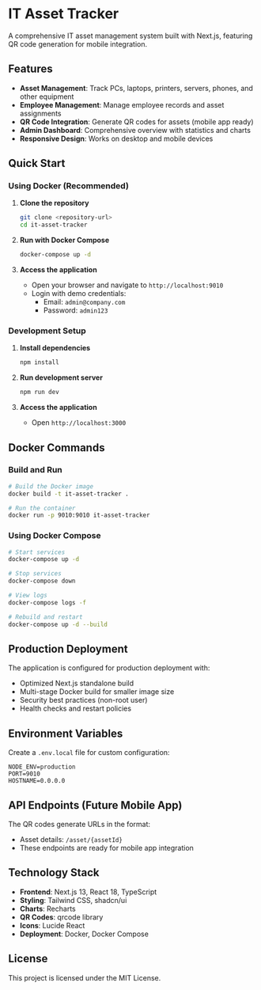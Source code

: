 # IT Asset Tracker

A comprehensive IT asset management system built with Next.js, featuring QR code generation for mobile integration.

## Features

- **Asset Management**: Track PCs, laptops, printers, servers, phones, and other equipment
- **Employee Management**: Manage employee records and asset assignments
- **QR Code Integration**: Generate QR codes for assets (mobile app ready)
- **Admin Dashboard**: Comprehensive overview with statistics and charts
- **Responsive Design**: Works on desktop and mobile devices

## Quick Start

### Using Docker (Recommended)

1. **Clone the repository**
   ```bash
   git clone <repository-url>
   cd it-asset-tracker
   ```

2. **Run with Docker Compose**
   ```bash
   docker-compose up -d
   ```

3. **Access the application**
   - Open your browser and navigate to `http://localhost:9010`
   - Login with demo credentials:
     - Email: `admin@company.com`
     - Password: `admin123`

### Development Setup

1. **Install dependencies**
   ```bash
   npm install
   ```

2. **Run development server**
   ```bash
   npm run dev
   ```

3. **Access the application**
   - Open `http://localhost:3000`

## Docker Commands

### Build and Run
```bash
# Build the Docker image
docker build -t it-asset-tracker .

# Run the container
docker run -p 9010:9010 it-asset-tracker
```

### Using Docker Compose
```bash
# Start services
docker-compose up -d

# Stop services
docker-compose down

# View logs
docker-compose logs -f

# Rebuild and restart
docker-compose up -d --build
```

## Production Deployment

The application is configured for production deployment with:
- Optimized Next.js standalone build
- Multi-stage Docker build for smaller image size
- Security best practices (non-root user)
- Health checks and restart policies

## Environment Variables

Create a `.env.local` file for custom configuration:

```env
NODE_ENV=production
PORT=9010
HOSTNAME=0.0.0.0
```

## API Endpoints (Future Mobile App)

The QR codes generate URLs in the format:
- Asset details: `/asset/{assetId}`
- These endpoints are ready for mobile app integration

## Technology Stack

- **Frontend**: Next.js 13, React 18, TypeScript
- **Styling**: Tailwind CSS, shadcn/ui
- **Charts**: Recharts
- **QR Codes**: qrcode library
- **Icons**: Lucide React
- **Deployment**: Docker, Docker Compose

## License

This project is licensed under the MIT License.